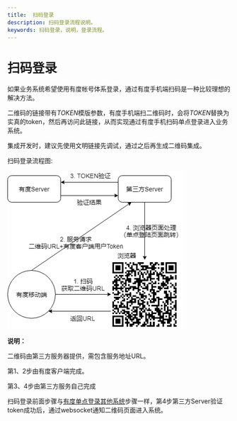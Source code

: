 ```yaml
---
title:  扫码登录
description: 扫码登录流程说明。
keywords: 扫码登录，说明，登录流程。
---
```


# 扫码登录

如果业务系统希望使用有度帐号体系登录，通过有度手机端扫码是一种比较理想的解决方法。

二维码的链接带有$TOKEN$模版参数，有度手机端扫二维码时，会将$TOKEN$替换为实真的token，然后再访问此链接，从而实现通过有度手机扫码单点登录进入业务系统。

集成开发时，建议先使用文明链接先调试，通过之后再生成二维码集成。

扫码登录流程图:

![img](res/b01_00057/10141.png)

**说明：**

二维码由第三方服务器提供，需包含服务地址URL。

第1、2步由有度客户端完成。

第3、4步由第三方服务自己完成

扫码登录前面步骤与[有度单点登录其他系统](./b01_00006.md)步骤一样，第4步第三方Server验证token成功后，通过websocket通知二维码页面进入系统。